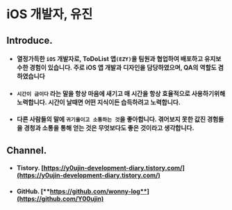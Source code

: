 
# iOS 개발자, 유진

## Introduce.
- #### 열정가득한 ```iOS``` 개발자로, ToDoList 앱```(EZY)```을 팀원과 협업하여 배포하고 유지보수한 경험이 있습니다. 주로 iOS 앱 개발과 디자인을 담당하였으며, QA의 역할도 겸하였습니다

- #### ```시간이 금이다``` 라는 말을 항상 마음에 새기고 매 시간을 항상 효율적으로 사용하기위해 노력합니다. 시간이 날때면 어떤 지식이든 습득하려고 노력합니다.

- #### 다른 사람들의 말에 ```귀기울이고 소통하는 것```을 좋아합니다. 겪어보지 못한 값진 경험들을 경청과 소통을 통해 얻는 것은 무엇보다도 좋은 것이라고 생각합니다.

## Channel.
- #### Tistory. **[https://y0ujin-development-diary.tistory.com/](https://y0ujin-development-diary.tistory.com/)**
- #### GitHub. [**https://github.com/wonny-log**](https://github.com/Y00ujin)
